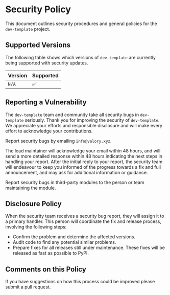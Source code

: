 # Security Policy

This document outlines security procedures and general policies for the `dev-template` project.

## Supported Versions

The following table shows which versions of `dev-template` are currently being supported with security updates.

| Version   | Supported          |
| --------- | ------------------ |
| `N/A`     | :white_check_mark: |

## Reporting a Vulnerability

The `dev-template` team and community take all security bugs in `dev-template` seriously. Thank you for improving the security of `dev-template`. We appreciate your efforts and responsible disclosure and will make every effort to acknowledge your contributions.

Report security bugs by emailing `info@valory.xyz`.

The lead maintainer will acknowledge your email within 48 hours, and will send a more detailed response within 48 hours indicating the next steps in handling your report. After the initial reply to your report, the security team will endeavour to keep you informed of the progress towards a fix and full announcement, and may ask for additional information or guidance.

Report security bugs in third-party modules to the person or team maintaining the module.

## Disclosure Policy

When the security team receives a security bug report, they will assign it to a primary handler. This person will coordinate the fix and release process, involving the following steps:

- Confirm the problem and determine the affected versions.
- Audit code to find any potential similar problems.
- Prepare fixes for all releases still under maintenance. These fixes will be released as fast as possible to PyPI.

## Comments on this Policy

If you have suggestions on how this process could be improved please submit a pull request.
